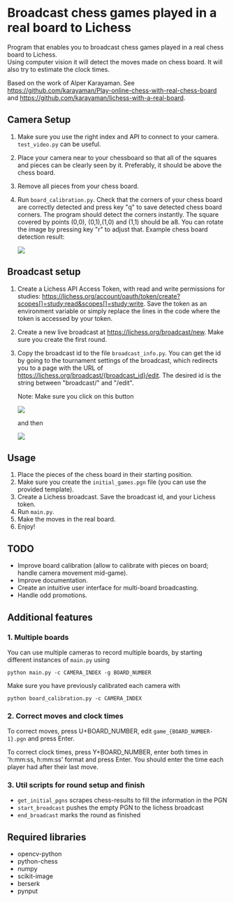 # Broadcast chess games played in a real board to Lichess

Program that enables you to broadcast chess games played in a real chess board to Lichess.  
Using computer vision it will detect the moves made on chess board. It will also try to estimate the clock times.

Based on the work of Alper Karayaman. See https://github.com/karayaman/Play-online-chess-with-real-chess-board and https://github.com/karayaman/lichess-with-a-real-board.

## Camera Setup

1. Make sure you use the right index and API to connect to your camera. `test_video.py` can be useful.

2. Place your camera near to your chessboard so that all of the squares and pieces can be clearly seen by it. Preferably, it should be above the chess board.

3. Remove all pieces from your chess board.

4. Run `board_calibration.py`. Check that the corners of your chess board are correctly detected and press key "q" to save detected chess board corners. The program should detect the corners instantly. The square covered by points (0,0), (0,1),(1,0) and (1,1) should be a8. You can rotate the image by pressing key "r" to adjust that. Example chess board detection result:

   ![](./readme_imgs/calibrated_board.jpg)

## Broadcast setup

1. Create a Lichess API Access Token, with read and write permissions for studies: https://lichess.org/account/oauth/token/create?scopes[]=study:read&scopes[]=study:write. Save the token as an environment variable or simply replace the lines in the code where the token is accessed by your token.

2. Create a new live broadcast at https://lichess.org/broadcast/new. Make sure you create the first round.

3. Copy the broadcast id to the file `broadcast_info.py`. You can get the id by going to the tournament settings of the broadcast, which redirects you to a page with the URL of https://lichess.org/broadcast/{broadcast_id}/edit. The desired id is the string between "broadcast/" and "/edit".

   Note: Make sure you click on this button

   ![](./readme_imgs/button1.png)

   and then

   ![](./readme_imgs/button2.png)

## Usage

1. Place the pieces of the chess board in their starting position.
2. Make sure you create the `initial_games.pgn` file (you can use the provided template).
3. Create a Lichess broadcast. Save the broadcast id, and your Lichess token.
4. Run `main.py`.
5. Make the moves in the real board.
6. Enjoy!

## TODO

- Improve board calibration (allow to calibrate with pieces on board; handle camera movement mid-game).
- Improve documentation.
- Create an intuitive user interface for multi-board broadcasting.
- Handle odd promotions. 


## Additional features

### 1. Multiple boards

You can use multiple cameras to record multiple boards, by starting different instances of `main.py` using 

   <code>python main.py -c CAMERA_INDEX -g BOARD_NUMBER</code>

Make sure you have previously calibrated each camera with

   <code>python board_calibration.py -c CAMERA_INDEX</code>

### 2. Correct moves and clock times

To correct moves, press U+BOARD_NUMBER, edit `game_{BOARD_NUMBER-1}.pgn` and press Enter.

To correct clock times, press Y+BOARD_NUMBER, enter both times in 'h:mm:ss, h:mm:ss' format and press Enter. You should enter the time each player had after their last move.

### 3. Util scripts for round setup and finish

- `get_initial_pgns` scrapes chess-results to fill the information in the PGN
- `start_broadcast` pushes the empty PGN to the lichess broadcast
- `end_broadcast` marks the round as finished

## Required libraries

- opencv-python
- python-chess
- numpy
- scikit-image
- berserk
- pynput
